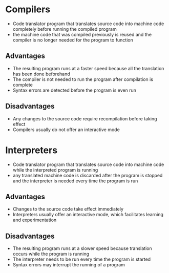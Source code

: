 # Compilers

- Code translator program that translates source code into machine code completely before running the compiled program
- the machine code that was compiled previously is reused and the compiler is no longer needed for the program to function

## Advantages

- The resulting program runs at a faster speed because all the translation has been done beforehand
- The compiler is not needed to run the program after compilation is complete
- Syntax errors are detected before the program is even run

## Disadvantages

- Any changes to the source code require recompilation before taking effect
- Compilers usually do not offer an interactive mode

# Interpreters

- Code translator program that translates source code into machine code while the interpreted program is running
- any translated machine code is discarded after the program is stopped and the interpreter is needed every time the program is run

## Advantages

- Changes to the source code take effect immediately
- Interpreters usually offer an interactive mode, which facilitates learning and experimentation

## Disadvantages

- The resulting program runs at a slower speed because translation occurs while the program is running
- The interpreter needs to be run every time the program is started
- Syntax errors may interrupt the running of a program
